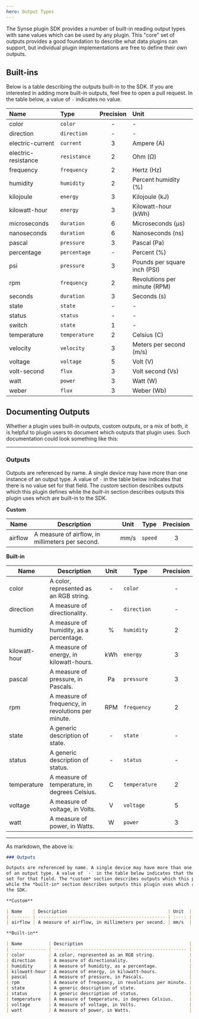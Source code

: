 ```yaml
---
hero: Output Types
---
```


The Synse plugin SDK provides a number of built-in reading output types with sane values
which can be used by any plugin. This "core" set of outputs provides a good foundation
to describe what data plugins can support, but individual plugin implementations are free
to define their own outputs.

## Built-ins

Below is a table describing the outputs built-in to the SDK. If you are interested in
adding more built-in outputs, feel free to open a pull request. In the table below,
a value of `-` indicates no value.

| Name | Type | Precision | Unit |
| :--- | :--- | :-------: | :--- |
| color | `color` | - | - |
| direction | `direction` | - | - |
| electric-current | `current` | 3 | Ampere (A) |
| electric-resistance | `resistance` | 2 | Ohm (Ω) |
| frequency | `frequency` | 2 | Hertz (Hz) |
| humidity | `humidity` | 2 | Percent humidity (%) |
| kilojoule | `energy` | 3 | Kilojoule (kJ) |
| kilowatt-hour | `energy` | 3 | Kilowatt-hour (kWh) |
| microseconds | `duration` | 6 | Microseconds (µs) |
| nanoseconds | `duration` | 6 | Nanoseconds (ns) |
| pascal | `pressure` | 3 | Pascal (Pa) |
| percentage | `percentage` | - | Percent (%) |
| psi | `pressure` | 3 | Pounds per square inch (PSI) |
| rpm | `frequency` | 2 | Revolutions per minute (RPM) |
| seconds | `duration` | 3 | Seconds (s) |
| state | `state` | - |  - |
| status | `status` | - | - |
| switch | `state` | 1 | -  |
| temperature | `temperature` | 2 | Celsius (C) |
| velocity | `velocity` | 3 | Meters per second (m/s) |
| voltage | `voltage` | 5 | Volt (V) |
| volt-second | `flux` | 3 | Volt second (Vs) |
| watt | `power` | 3 | Watt (W) |
| weber | `flux` | 3 | Weber (Wb) |

## Documenting Outputs

Whether a plugin uses built-in outputs, custom outputs, or a mix of both, it is helpful
to plugin users to document which outputs that plugin uses. Such documentation could look
something like this:

-----

### Outputs

Outputs are referenced by name. A single device may have more than one instance
of an output type. A value of `-` in the table below indicates that there is no value
set for that field. The *custom* section describes outputs which this plugin defines
while the *built-in* section describes outputs this plugin uses which are built-in to
the SDK.

**Custom**

| Name    | Description                                      | Unit  | Type    | Precision |
| ------- | ------------------------------------------------ | :---: | ------- | :-------: |
| airflow | A measure of airflow, in millimeters per second. | mm/s  | `speed` | 3         |

**Built-in**

| Name          | Description                                        | Unit  | Type          | Precision |
| ------------- | -------------------------------------------------- | :---: | ------------- | :-------: |
| color         | A color, represented as an RGB string.             | -     | `color`       | -         |
| direction     | A measure of directionality.                       | -     | `direction`   | -         |
| humidity      | A measure of humidity, as a percentage.            | %     | `humidity`    | 2         |
| kilowatt-hour | A measure of energy, in kilowatt-hours.            | kWh   | `energy`      | 3         |
| pascal        | A measure of pressure, in Pascals.                 | Pa    | `pressure`    | 3         |
| rpm           | A measure of frequency, in revolutions per minute. | RPM   | `frequency`   | 2         |
| state         | A generic description of state.                    | -     | `state`       | -         |
| status        | A generic description of status.                   | -     | `status`      | -         |
| temperature   | A measure of temperature, in degrees Celsius.      | C     | `temperature` | 2         |
| voltage       | A measure of voltage, in Volts.                    | V     | `voltage`     | 5         |
| watt          | A measure of power, in Watts.                      | W     | `power`       | 3         |

-----

As markdown, the above is:

```md
### Outputs

Outputs are referenced by name. A single device may have more than one instance
of an output type. A value of `-` in the table below indicates that there is no value
set for that field. The *custom* section describes outputs which this plugin defines
while the *built-in* section describes outputs this plugin uses which are built-in to
the SDK.

**Custom**

| Name    | Description                                      | Unit  | Type    | Precision |
| ------- | ------------------------------------------------ | :---: | ------- | :-------: |
| airflow | A measure of airflow, in millimeters per second. | mm/s  | `speed` | 3         |

**Built-in**

| Name          | Description                                        | Unit  | Type          | Precision |
| ------------- | -------------------------------------------------- | :---: | ------------- | :-------: |
| color         | A color, represented as an RGB string.             | -     | `color`       | -         |
| direction     | A measure of directionality.                       | -     | `direction`   | -         |
| humidity      | A measure of humidity, as a percentage.            | %     | `humidity`    | 2         |
| kilowatt-hour | A measure of energy, in kilowatt-hours.            | kWh   | `energy`      | 3         |
| pascal        | A measure of pressure, in Pascals.                 | Pa    | `pressure`    | 3         |
| rpm           | A measure of frequency, in revolutions per minute. | RPM   | `frequency`   | 2         |
| state         | A generic description of state.                    | -     | `state`       | -         |
| status        | A generic description of status.                   | -     | `status`      | -         |
| temperature   | A measure of temperature, in degrees Celsius.      | C     | `temperature` | 2         |
| voltage       | A measure of voltage, in Volts.                    | V     | `voltage`     | 5         |
| watt          | A measure of power, in Watts.                      | W     | `power`       | 3         |
```
